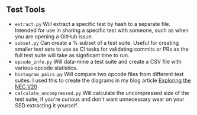 
## Test Tools

 - `extract.py` Will extract a specific test by hash to a separate file. Intended for use in sharing a specific test with someone, such as when you are opening a GitHub issue.
 - `subset.py` Can create a % subset of a test suite. Useful for creating smaller test sets to use as CI tasks for validating commits or PRs as the full test suite will take as signficant time to run.
 - `opcode_info.py` Will data-mine a test suite and create a CSV file with various opcode statistics.
 - `histogram_pairs.py` Will compare two opcode files from different test suites. I used this to create the diagrams in my blog article [Exploring the NEC V20](https://martypc.blogspot.com/2024/05/exploring-nec-v20-cpu.html)
 - `calculate_uncompressed.py` Will calculate the uncompressed size of the test suite, if you're curious and don't want unnecessary wear on your SSD extracting it yourself.

